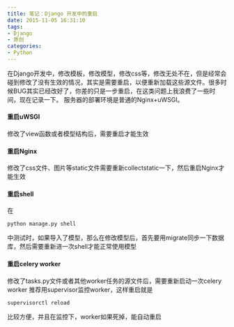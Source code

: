 ```yaml
---
title: 笔记：Django 开发中的重启
date: 2015-11-05 16:31:10
tags:
- Django
- 原创
categories: 
- Python
---
```

在Django开发中，修改模板，修改模型，修改css等，修改无处不在，但是经常会碰到修改了没有生效的情况，其实是需要重启，以便重新加载这些源文件。很多时候BUG其实已经改好了，你差的只是一步重启，在这类问题上我浪费了一些时间，现在记录一下。 
服务器的部署环境是普通的Nginx+uWSGI。
#### 重启uWSGI
修改了view函数或者模型结构后，需要重启才能生效
#### 重启Nginx
修改了css文件、图片等static文件需要重新collectstatic一下，然后重启Nginx才能生效
#### 重启shell
在
```
python manage.py shell
```
中测试时，如果导入了模型，那么在修改模型后，首先要用migrate同步一下数据库，然后需要重新进一次shell才能正常使用模型
#### 重启celery worker
修改了tasks.py文件或者其他worker任务的源文件后，需要重新启动一次celery worker 
推荐用supervisor监控worker，这样重启就是
```
supervisorctl reload
```
比较方便，并且在监控下，worker如果死掉，能自动重启
